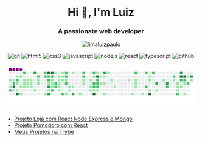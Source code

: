 <h1 align="center">Hi 👋, I'm Luiz</h1>
<h3 align="center">A passionate web developer</h3>
<p align="center"> <img src="https://komarev.com/ghpvc/?username=limaluizpaulo" alt="limaluizpaulo" /> </p>

<p align="center">
  <img src="https://www.vectorlogo.zone/logos/git-scm/git-scm-icon.svg" alt="git" height="40"/>
  <img src="https://ik.imagekit.io/joaonasc/GitHub/assets/tech-logos/html5_uTMKXvufNb.png" alt="html5" height="40"/>
  <img src="https://ik.imagekit.io/joaonasc/GitHub/assets/tech-logos/css3_VgbzSiOrr7.png" alt="css3" height="40"/>
  <img src="https://ik.imagekit.io/joaonasc/GitHub/assets/tech-logos/javascript_FxaldcpSw.png" alt="javascript" height="40"/>
  <img src="https://ik.imagekit.io/joaonasc/GitHub/assets/tech-logos/nodejs_Y2TSm6B_DN.png" alt="nodejs" height="40"/>
  <img src="https://ik.imagekit.io/joaonasc/GitHub/assets/tech-logos/reactjs_j5WbdQuuJ.png" alt="react" height="40"/>
  <img src="https://ik.imagekit.io/joaonasc/GitHub/assets/tech-logos/typescript_jx2QG0P-U0.png" alt="typescript" height="40"/>
  <img src="https://ik.imagekit.io/joaonasc/GitHub/assets/tech-logos/github_CEhhSRJdrr.png" alt="github" height="40"/>
</p>


![image](https://github.com/limaluizpaulo/limaluizpaulo.github.io/blob/master/portfolio/github-contribution-grid-snake.gif)


* <a href="https://github.com/limaluizpaulo/comunikime">Projeto Loja com React Node Express e Mongo</a>
* <a href="https://github.com/limaluizpaulo/vila-apps">Projeto Pomodoro com React</a>
* <a href="https://limaluizpaulo.github.io/"> Meus Projetos na Trybe </a>
